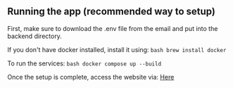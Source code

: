 ## Running the app (recommended way to setup)

First, make sure to download the .env file from the email and put into the backend directory.

If you don't have docker installed, install it using: `bash brew install docker`

To run the services: `bash docker compose up --build`

Once the setup is complete, access the website via: [Here](http://localhost:3000/upload)
